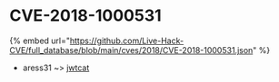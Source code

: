 # CVE-2018-1000531
{% embed url="https://github.com/Live-Hack-CVE/full_database/blob/main/cves/2018/CVE-2018-1000531.json" %}

* aress31 ~> [jwtcat](https://www.alice-snow.ru/2018/database/cve-2018-1000531/jwtcat-aress31)